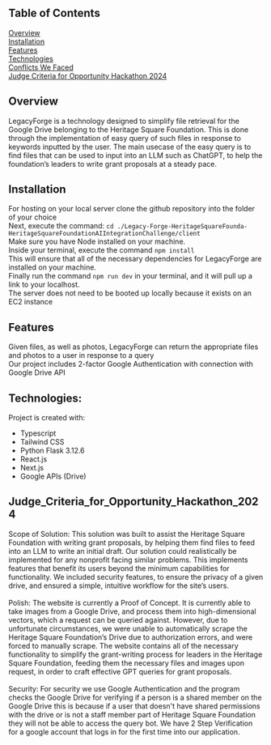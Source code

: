 

## Table of Contents
[Overview](#Overview) <br/>
[Installation](#Installation) <br/>
[Features](#Features) <br/>
[Technologies](#Technologies) <br/>
[Conflicts We Faced](#Conflicts_We_Faced) <br/>
[Judge Criteria for Opportunity Hackathon 2024](#Judge_Criteria_for_Opportunity_Hackathon_2024) <br/>

## Overview
LegacyForge is a technology designed to simplify file retrieval for the Google Drive belonging to the Heritage Square Foundation. This is done through the implementation of easy query of such files in response to keywords inputted by the user. The main usecase of the easy query is to find files that can be used to input into an LLM such as ChatGPT, to help the foundation’s leaders to write grant proposals at a steady pace.

## Installation
For hosting on your local server clone the github repository into the folder of your choice <br/>
Next, execute the command: `cd ./Legacy-Forge-HeritageSquareFounda-HeritageSquareFoundationAIIntegrationChallenge/client` <br/>
Make sure you have Node installed on your machine. <br/>
Inside your terminal, execute the command `npm install` <br/>
This will ensure that all of the necessary dependencies for LegacyForge are installed on your machine. <br/>
Finally run the command `npm run dev` in your terminal, and it will pull up a link to your localhost. <br/>
The server does not need to be booted up locally because it exists on an EC2 instance

## Features
Given files, as well as photos, LegacyForge can return the appropriate files and photos to a user in response to a query <br/>
Our project includes 2-factor Google Authentication with connection with Google Drive API 

## Technologies:
Project is created with: <br/>
* Typescript <br/>
* Tailwind CSS<br/>
* Python Flask 3.12.6<br/>
* React.js<br/>
* Next.js<br/>
* Google APIs (Drive)<br/>

## Judge_Criteria_for_Opportunity_Hackathon_2024

Scope of Solution:
This solution was built to assist the Heritage Square Foundation with writing grant proposals, by helping them find files to feed into an LLM to write an initial draft. 
Our solution could realistically be implemented for any nonprofit facing similar problems.
This implements features that benefit its users beyond the minimum capabilities for functionality. We included security features, to ensure the privacy of a given drive, and ensured a simple, intuitive workflow for the site’s users. <br/><br/>
Polish:
The website is currently a Proof of Concept. It is currently able to take images from a Google Drive, and process them into high-dimensional vectors, which a request can be queried against. However, due to unfortunate circumstances, we were unable to automatically scrape the Heritage Square Foundation’s Drive due to authorization errors, and were forced to manually scrape. 
The website contains all of the necessary functionality to simplify the grant-writing process for leaders in the Heritage Square Foundation, feeding them the necessary files and images upon request, in order to craft effective GPT queries for grant proposals. <br/><br/>
Security:
For security we use Google Authentication and the program checks the Google Drive for verifying if a person is a shared member on the Google Drive this is because if a user that doesn't have shared permissions with the drive or is not a staff member part of Heritage Square Foundation they will not be able to access the query bot. 
We have 2 Step Verification for a google account that logs in for the first time into our application. <br/><br/>
